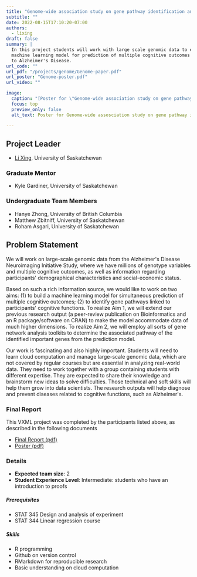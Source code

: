 ```yaml
---
title: "Genome-wide association study on gene pathway identification and cognitive function prediction"
subtitle: ""
date: 2022-08-15T17:10:20-07:00
authors:
  - lixing
draft: false
summary: |
  In this project students will work with large scale genomic data to extend a
  machine learning model for prediction of multiple cognitive outcomes related
  to Alzheimer's Disease.
url_code: ""
url_pdf: "/projects/genome/Genome-paper.pdf"
url_poster: "Genome-poster.pdf"
url_video: ""

image:
  caption: "[Poster for \"Genome-wide association study on gene pathway identification and cognitive function prediction\"](./Genome-poster.pdf)"
  focus: top
  preview_only: false
  alt_text: Poster for Genome-wide assosciation study on gene pathway identification and cognitive function prediction

---
```


## Project Leader
  * [Li Xing](/authors/lixing/), University of Saskatchewan

### Graduate Mentor
  * Kyle Gardiner, University of Saskatchewan

### Undergraduate Team Members
  * Hanye Zhong, University of British Columbia
  * Matthew Zbitniff, University of Saskatchewan
  * Roham Asgari, University of Saskatchewan

## Problem Statement

We will work on large-scale genomic data from the Alzheimer's Disease
Neuroimaging Initiative Study, where we have millions of genotype variables and
multiple cognitive outcomes, as well as information regarding participants'
demographical characteristics and social-economic status.

Based on such a rich information source, we would like to work on two aims: (1)
to build a machine learning model for simultaneous prediction of multiple
cognitive outcomes; (2) to identify gene pathways linked to participants'
cognitive functions. To realize Aim 1, we will extend our previous research
output (a peer-review publication on Bioinformatics and an R package/software on
CRAN) to make the model accommodate data of much higher dimensions. To realize
Aim 2, we will employ all sorts of gene network analysis toolkits to determine
the associated pathway of the identified important genes from the prediction
model.

Our work is fascinating and also highly important. Students will need to learn
cloud computation and manage large-scale genomic data, which are not covered by
regular courses but are essential in analyzing real-world data. They need to
work together with a group containing students with different expertise. They
are expected to share their knowledge and brainstorm new ideas to solve
difficulties. Those technical and soft skills will help them grow into data
scientists. The research outputs will help diagnose and prevent diseases related
to cognitive functions, such as Alzheimer's.


### Final Report

This VXML project was completed by the participants listed above, as described
in the following documents

  * [Final Report (pdf)](./Genome-paper.pdf)
  * [Poster (pdf)](./Genome-poster.pdf)

### Details
  * **Expected team size**: 2
  * **Student Experience Level**: Intermediate: students who have an introduction to proofs

##### Prerequisites
  * STAT 345 Design and analysis of experiment
  * STAT 344 Linear regression course

##### Skills
  * R programming
  * Github on version control
  * RMarkdown for reproducible research
  * Basic understanding on cloud computation
